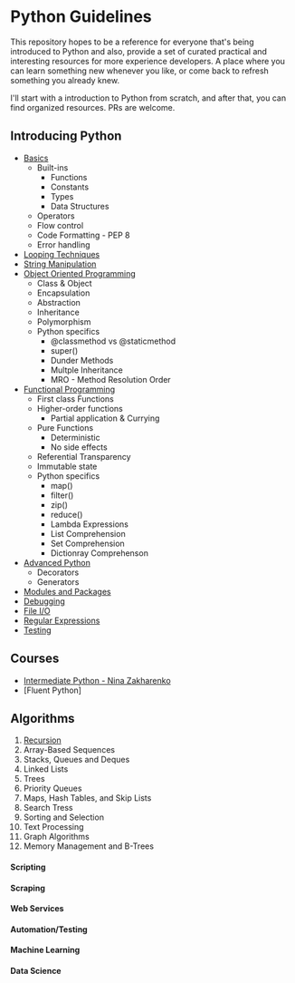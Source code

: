 # Python Guidelines

This repository hopes to be a reference for everyone that's being introduced to Python and also, provide a set of curated practical and interesting resources for more experience developers. A place where you can learn something new whenever you like, or come back to refresh something you already knew.

I'll start with a introduction to Python from scratch, and after that, you can find organized resources. PRs are welcome.

## Introducing Python

* [Basics](./introduction/basics)
	* Built-ins
		* Functions
		* Constants
		* Types
		* Data Structures
	* Operators
	* Flow control
	* Code Formatting - PEP 8
	* Error handling
* [Looping Techniques](./introduction/looping)
* [String Manipulation](./introduction/strings)
* [Object Oriented Programming](./introduction/oop)
	* Class & Object
	* Encapsulation
	* Abstraction
	* Inheritance
	* Polymorphism
	* Python specifics
		* @classmethod vs @staticmethod
		* super()
		* Dunder Methods
		* Multple Inheritance
		* MRO - Method Resolution Order
* [Functional Programming](./introduction/functional)
	* First class Functions
	* Higher-order functions
		* Partial application & Currying
	* Pure Functions
		* Deterministic 
		* No side effects
	* Referential Transparency
	* Immutable state
	* Python specifics
		* map()
		* filter()
		* zip()
		* reduce()
		* Lambda Expressions
		* List Comprehension
		* Set Comprehension
		* Dictionray Comprehenson
* [Advanced Python](./introduction/advanced)
	* Decorators
	* Generators
* [Modules and Packages](./introduction/modules)
* [Debugging](./introduction/debugging)
* [File I/O](./introduction/io)
* [Regular Expressions](./introduction/regexp)
* [Testing](./introduction/testing)

## Courses

* [Intermediate Python - Nina Zakharenko](./courses/intermediate-python)
* [Fluent Python]

## Algorithms

1. [Recursion](./algorithms/recursion)
2. Array-Based Sequences
3. Stacks, Queues and Deques
4. Linked Lists
5. Trees
6. Priority Queues
7. Maps, Hash Tables, and Skip Lists
8. Search Tress
9. Sorting and Selection
10. Text Processing
11. Graph Algorithms
12. Memory Management and B-Trees


#### Scripting

#### Scraping

#### Web Services

#### Automation/Testing

#### Machine Learning

#### Data Science


